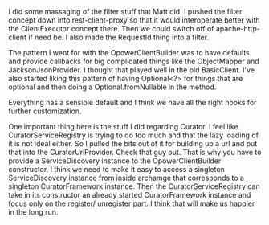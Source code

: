 I did some massaging of the filter stuff that Matt did. I pushed the filter concept down into rest-client-proxy so that it 
would interoperate better with the ClientExecutor concept there. Then we could switch off of apache-http-client if need be.
I also made the RequestId thing into a filter. 

The pattern I went for with the OpowerClientBuilder was to have defaults and provide callbacks for big complicated things
like the ObjectMapper and JacksonJsonProvider. I thought that played well in the old BasicClient. I've also started liking
this pattern of having Optional<?> for things that are optional and then doing a Optional.fromNullable in the method.

Everything has a sensible default and I think we have all the right hooks for further customization.


One important thing here is the stuff I did regarding Curator. I feel like CuratorServiceRegistry is trying to do too much
and that the lazy loading of it is not ideal either. So I pulled the bits out of it for building up a url and put that into
the CuratorUriProvider. Check that guy out. That is why you have to provide a ServiceDiscovery instance to the 
OpowerClientBuilder constructor. I think we need to make it easy to access a singleton ServiceDiscovery instance from inside archamge
that corresponds to a singleton CuratorFramework instance. Then the CuratorServiceRegistry can take in its constructor an
already started CuratorFramework instance and focus only on the register/ unregister part. I think that will make us happier
in the long run.